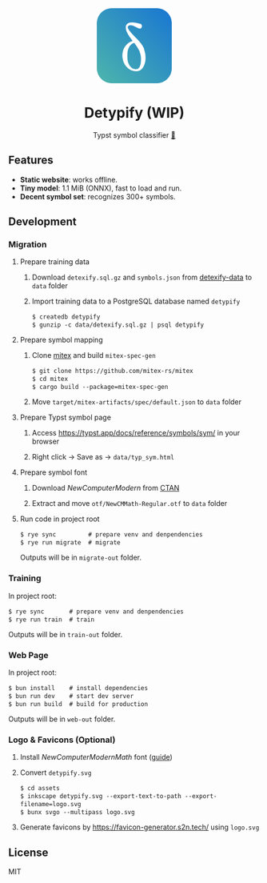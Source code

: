 <div align="center">
    <img src="./assets/logo.svg" alt="logo" width="150"/>
    <h1>Detypify (WIP)</h1>
    <p>
        Typst symbol classifier
        <a href="https://detypify.quarticcat.com/">🔗</a>
    </p>
</div>

## Features

- **Static website**: works offline.
- **Tiny model**: 1.1 MiB (ONNX), fast to load and run.
- **Decent symbol set**: recognizes 300+ symbols.

## Development

### Migration

1. Prepare training data

    1. Download `detexify.sql.gz` and `symbols.json` from [detexify-data](https://github.com/kirel/detexify-data) to `data` folder

    1. Import training data to a PostgreSQL database named `detypify`

        ```console
        $ createdb detypify
        $ gunzip -c data/detexify.sql.gz | psql detypify
        ```

1. Prepare symbol mapping

    1. Clone [mitex](https://github.com/mitex-rs/mitex) and build `mitex-spec-gen`

        ```console
        $ git clone https://github.com/mitex-rs/mitex
        $ cd mitex
        $ cargo build --package=mitex-spec-gen
        ```

    1. Move `target/mitex-artifacts/spec/default.json` to `data` folder

1. Prepare Typst symbol page

    1. Access https://typst.app/docs/reference/symbols/sym/ in your browser

    1. Right click -> Save as -> `data/typ_sym.html`

1. Prepare symbol font

    1. Download *NewComputerModern* from [CTAN](https://ctan.org/pkg/newcomputermodern?lang=en)

    1. Extract and move `otf/NewCMMath-Regular.otf` to `data` folder

1. Run code in project root

    ```console
    $ rye sync         # prepare venv and denpendencies
    $ rye run migrate  # migrate
    ```

    Outputs will be in `migrate-out` folder.

### Training

In project root:

```console
$ rye sync       # prepare venv and denpendencies
$ rye run train  # train
```

Outputs will be in `train-out` folder.

### Web Page

In project root:

```console
$ bun install    # install dependencies
$ bun run dev    # start dev server
$ bun run build  # build for production
```

Outputs will be in `web-out` folder.

### Logo & Favicons (Optional)

1. Install *NewComputerModernMath* font ([guide](https://wiki.archlinux.org/title/TeX_Live#Making_fonts_available_to_Fontconfig))

1. Convert `detypify.svg`

    ```console
    $ cd assets
    $ inkscape detypify.svg --export-text-to-path --export-filename=logo.svg
    $ bunx svgo --multipass logo.svg
    ```

1. Generate favicons by https://favicon-generator.s2n.tech/ using `logo.svg`

## License

MIT
